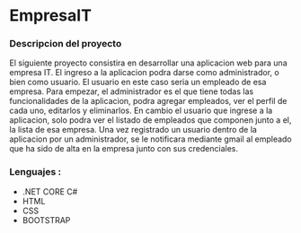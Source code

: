# EmpresaIT

### Descripcion del proyecto

El siguiente proyecto consistira en desarrollar una aplicacion web para una empresa IT. El ingreso a la aplicacion podra darse como administrador, o bien como usuario. 
El usuario en este caso seria un empleado de esa empresa. Para empezar, el administrador es el que tiene todas las funcionalidades de la aplicacion, podra agregar empleados,
ver el perfil de cada uno, editarlos y eliminarlos. En cambio el usuario que ingrese a la aplicacion, solo podra ver el listado de empleados que componen junto a el, la lista de esa empresa.
Una vez registrado un usuario dentro de la aplicacion por un administrador, se le notificara mediante gmail al empleado que ha sido de alta en la empresa junto con sus credenciales.


### Lenguajes :

- .NET CORE C#
- HTML
- CSS
- BOOTSTRAP
